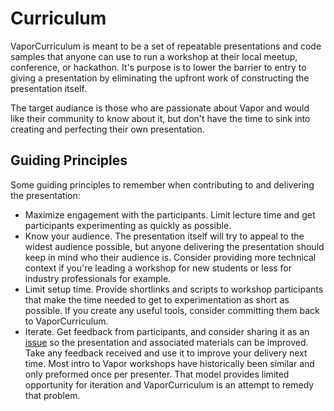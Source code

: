 # Curriculum

VaporCurriculum is meant to be a set of repeatable presentations and code samples that anyone can use to run a workshop at their local meetup, conference, or hackathon. It's purpose is to lower the barrier to entry to giving a presentation by eliminating the upfront work of constructing the presentation itself. 

The target audiance is those who are passionate about Vapor and would like their community to know about it, but don't have the time to sink into creating and perfecting their own presentation.

## Guiding Principles
Some guiding principles to remember when contributing to and delivering the presentation:
- Maximize engagement with the participants. Limit lecture time and get participants experimenting as quickly as possible.
- Know your audience. The presentation itself will try to appeal to the widest audience possible, but anyone delivering the presentation should keep in mind who their audience is. Consider providing more technical context if you're leading a workshop for new students or less for industry professionals for example.
- Limit setup time. Provide shortlinks and scripts to workshop participants that make the time needed to get to experimentation as short as possible. If you create any useful tools, consider committing them back to VaporCurriculum.
- Iterate. Get feedback from participants, and consider sharing it as an [issue](https://github.com/twof/VaporCurriculum/issues) so the presentation and associated materials can be improved. Take any feedback received and use it to improve your delivery next time. Most intro to Vapor workshops have historically been similar and only preformed once per presenter. That model provides limited opportunity for iteration and VaporCurriculum is an attempt to remedy that problem.
